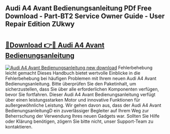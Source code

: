 ## Audi A4 Avant Bedienungsanleitung PDf Free Download - Part-BT2 Service Owner Guide - User Repair Edition ZUkwy

# <h2><a href="http://df2i8u.blite.top/?on=Audi+A4+Avant+Bedienungsanleitung">🔗Download 👉🔴 Audi A4 Avant Bedienungsanleitung</a></h2>

[![Audi A4 Avant Bedienungsanleitung new download](https://i.imgur.com/lujVjoI.png)](http://df2i8u.blite.top/?on=Audi+A4+Avant+Bedienungsanleitung)
Fehlerbehebung leicht gemacht Dieses Handbuch bietet wertvolle Einblicke in die Fehlerbehebung bei häufigen Problemen mit Ihrem neuen Audi A4 Avant Bedienungsanleitung. Bitte überprüfen Sie den Paketinhalt, um sicherzustellen, dass Sie über alle erforderlichen Komponenten verfügen, bevor Sie fortfahren. Dieser Audi A4 Avant Bedienungsanleitung verfügt über einen leistungsstarken Motor und innovative Funktionen für außergewöhnliche Leistung. Wir gehen davon aus, dass der Audi A4 Avant BedienungsanleitungD ein zuverlässiger Begleiter auf Ihrem Weg zur Beherrschung der Verwendung Ihres neuen Gadgets war. Sollten Sie Hilfe oder Klärung benötigen, zögern Sie bitte nicht, unser Support-Team zu kontaktieren.
